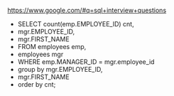 https://www.google.com/#q=sql+interview+questions


* SELECT count(emp.EMPLOYEE_ID) cnt,
* mgr.EMPLOYEE_ID,
* mgr.FIRST_NAME
* FROM employees emp,
* employees mgr
* WHERE emp.MANAGER_ID = mgr.employee_id
* group by mgr.EMPLOYEE_ID,
* mgr.FIRST_NAME
* order by cnt;
